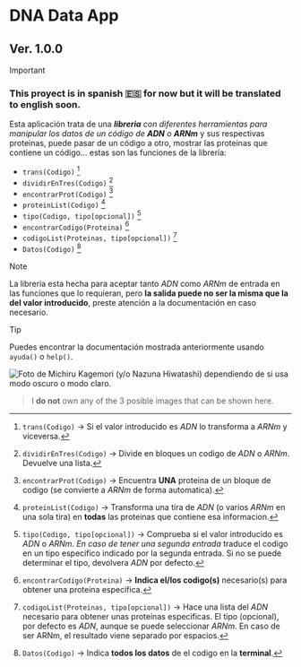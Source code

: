 # DNA Data App
## Ver. 1.0.0

> [!IMPORTANT]
> ### This proyect is in spanish :es: for now but it will be translated to english soon.

Esta aplicación trata de una _**libreria** con diferentes herramientas para manipular los datos de un código de **ADN** o **ARNm**_ y sus respectivas proteinas, puede pasar de un código a otro, mostrar las proteinas que contiene un código... estas son las funciones de la libreria:


  - `trans(Codigo)` [^1]  
  - `dividirEnTres(Codigo)` [^2]
  - `encontrarProt(Codigo)` [^3]
  - `proteinList(Codigo)` [^4]
  - `tipo(Codigo, tipo[opcional])` [^5]
  - `encontrarCodigo(Proteina)` [^6]
  - `codigoList(Proteinas, tipo[opcional])` [^7]
  - `Datos(Codigo)` [^8]



> [!NOTE]
> La libreria esta hecha para aceptar tanto _ADN_ como _ARNm_ de entrada en las funciones que lo requieran, pero **la salida puede no ser la misma que la del valor introducido**, preste atención a la documentación en caso necesarío.

> [!TIP]
> Puedes encontrar la documentación mostrada anteriormente usando `ayuda()` o `help()`.
‎ ‎ ‎ ‎
[^1]: `trans(Codigo)` -> Si el valor introducido es _ADN_ lo transforma a _ARNm_ y viceversa.
[^2]: `dividirEnTres(Codigo)` -> Divide en bloques un codigo de _ADN_ o _ARNm_. Devuelve una lista.
[^3]: `encontrarProt(Codigo)` -> Encuentra **UNA** proteina de un bloque de codigo (se convierte a _ARNm_ de forma automatica).
[^4]: `proteinList(Codigo)` -> Transforma una tira de _ADN_ (o varios _ARNm_ en una sola tira) en **todas** las proteinas que contiene esa informacion.
[^5]: `tipo(Codigo, tipo[opcional])` -> Comprueba si el valor introducido es _ADN_ o _ARNm_. _En caso de tener una segunda entrada_ traduce el codigo en un tipo especifico indicado por la segunda entrada. Si no se puede determinar el tipo, devolvera _ADN_ por defecto.
[^6]: `encontrarCodigo(Proteina)` -> **Indica el/los codigo(s)** necesario(s) para obtener una proteina especifica.
[^7]: `codigoList(Proteinas, tipo[opcional])` -> Hace una lista del _ADN_ necesario para obtener unas proteinas especificas. El tipo (opcional), por defecto es _ADN_, aunque se puede seleccionar _ARNm_. En caso de ser ARNm, el resultado viene separado por espacios.
[^8]: `Datos(Codigo)` -> Indica **todos los datos** de el codigo en la **terminal**.


<picture>
  <source media="(prefers-color-scheme: dark)" srcset="https://github.com/superboom12s/DNA_Data_App/assets/85897199/9b7fa662-d65e-42c5-813d-cf9c339a7c69">
  <source media="(prefers-color-scheme: light)" srcset="https://github.com/superboom12s/DNA_Data_App/assets/85897199/b8da79ae-efcc-4274-99a8-f1fccb57647a">
  <img alt="Foto de Michiru Kagemori (y/o Nazuna Hiwatashi) dependiendo de si usa modo oscuro o modo claro." src="https://github.com/superboom12s/DNA_Data_App/assets/85897199/0c1cc0c2-3d0c-44f0-bf3c-f59c002fcfd7">
</picture>

> I **do not** own any of the 3 posible images that can be shown here.
